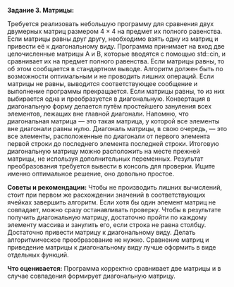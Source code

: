 **Задание 3. Матрицы:**

Требуется реализовать небольшую программу для сравнения двух двумерных матриц размером 4 × 4
на предмет их полного равенства. Если матрицы равны друг другу, необходимо взять одну из матриц
и привести её к диагональному виду. Программа принимает на вход две целочисленные матрицы A и B,
которые вводятся с помощью std::cin, и сравнивает их на предмет полного равенства. Если матрицы
равны, то об этом сообщается в стандартном выводе. Алгоритм должен быть по возможности оптимальным
и не проводить лишних операций. Если матрицы не равны, выводится соответствующее сообщение и
выполнение программы прекращается. Если матрицы равны, то из них выбирается одна и преобразуется
в диагональную. Конвертация в диагональную форму делается путём простейшего зануления всех
элементов, лежащих вне главной диагонали. Напомню, что диагональная матрица — это такая матрица,
у которой все элементы вне диагонали равны нулю. Диагональ матрицы, в свою очередь, — это все
элементы, расположенные по диагонали от первого элемента первой строки до последнего элемента
последней строки. Итоговую диагональную матрицу можно расположить на месте прежней матрицы,
не используя дополнительных переменных. Результат преобразования требуется вывести в консоль
для проверки. Ищите именно оптимальное решение, оно довольно простое.

**Советы и рекомендации:**
Чтобы не производить лишних вычислений, стоит при первом же расхождении значений в соответствующих
ячейках завершить алгоритм.
Если хотя бы один элемент матриц не совпадает, можно сразу останавливать проверку.
Чтобы в результате получить диагональную матрицу, достаточно пройти по каждому элементу массива
и занулить его, если строка не равна столбцу.
Достаточно привести матрицу к диагональному виду. Делать алгоритмическое преобразование не нужно.
Сравнение матриц и приведение матрицы к диагональному виду лучше оформить в виде отдельных функций.

**Что оценивается:**
Программа корректно сравнивает две матрицы и в случае совпадения формирует диагональную матрицу.